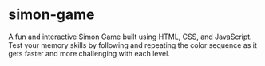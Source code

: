 # simon-game
A fun and interactive Simon Game built using HTML, CSS, and JavaScript. Test your memory skills by following and repeating the color sequence as it gets faster and more challenging with each level.
